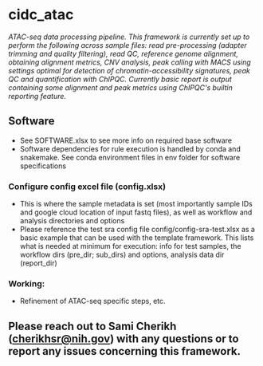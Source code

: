 # cidc_atac

*ATAC-seq data processing pipeline. This framework is currently
set up to perform the following across sample files: read pre-processing (adapter trimming and quality filtering), read QC, reference
genome alignment, obtaining alignment metrics, CNV analysis, peak calling with MACS using settings optimal for detection of chromatin-accessibility signatures, peak QC and quantification with ChIPQC. 
Currently basic report is output containing some alignment and peak metrics using ChIPQC's builtin reporting feature.*

## Software
* See SOFTWARE.xlsx to see more info on required base software
* Software dependencies for rule execution is handled by conda and snakemake. See conda environment files in env folder for software specifications

### Configure config excel file (config.xlsx)
* This is where the sample metadata is set (most importantly sample IDs and google cloud location of input fastq files), as well as workflow and analysis directories and options
* Please reference the test sra config file config/config-sra-test.xlsx as a basic example that can be used with the template framework. This lists what is needed at minimum for execution: info for test samples, the workflow dirs (pre_dir; sub_dirs) and options, analysis data dir (report_dir)


### Working:
* Refinement of ATAC-seq specific steps, etc.


## Please reach out to Sami Cherikh (cherikhsr@nih.gov) with any questions or to report any issues concerning this framework.
